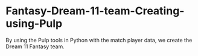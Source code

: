 # Fantasy-Dream-11-team-Creating-using-Pulp
By using the Pulp tools in Python with the match player data, we create the Dream 11 Fantasy team.
